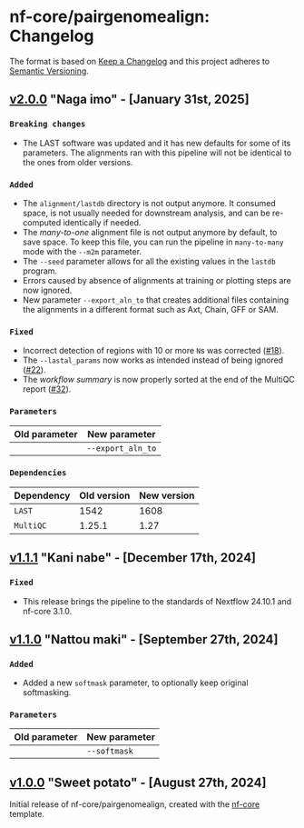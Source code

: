 # nf-core/pairgenomealign: Changelog

The format is based on [Keep a Changelog](https://keepachangelog.com/en/1.0.0/)
and this project adheres to [Semantic Versioning](https://semver.org/spec/v2.0.0.html).

## [v2.0.0](https://github.com/nf-core/pairgenomealign/releases/tag/2.0.0) "Naga imo" - [January 31st, 2025]

### `Breaking changes`

- The LAST software was updated and it has new defaults for some of its
  parameters. The alignments ran with this pipeline will not be identical to
  the ones from older versions.

### `Added`

- The `alignment/lastdb` directory is not output anymore. It consumed space,
  is not usually needed for downstream analysis, and can be re-computed
  identically if needed.
- The _many-to-one_ alignment file is not output anymore by default, to save
  space. To keep this file, you can run the pipeline in `many-to-many` mode
  with the `--m2m` parameter.
- The `--seed` parameter allows for all the existing values in the `lastdb`
  program.
- Errors caused by absence of alignments at training or plotting steps
  are now ignored.
- New parameter `--export_aln_to` that creates additional files containing
  the alignments in a different format such as Axt, Chain, GFF or SAM.

### `Fixed`

- Incorrect detection of regions with 10 or more `N`s was corrected ([#18](https://github.com/nf-core/pairgenomealign/issues/18)).
- The `--lastal_params` now works as intended instead of being ignored ([#22](https://github.com/nf-core/pairgenomealign/issues/22)).
- The _workflow summary_ is now properly sorted at the end of the MultiQC report ([#32](https://github.com/nf-core/pairgenomealign/issues/32)).

### `Parameters`

| Old parameter | New parameter     |
| ------------- | ----------------- |
|               | `--export_aln_to` |

### `Dependencies`

| Dependency | Old version | New version |
| ---------- | ----------- | ----------- |
| `LAST`     | 1542        | 1608        |
| `MultiQC`  | 1.25.1      | 1.27        |

## [v1.1.1](https://github.com/nf-core/pairgenomealign/releases/tag/1.1.1) "Kani nabe" - [December 17th, 2024]

### `Fixed`

- This release brings the pipeline to the standards of Nextflow 24.10.1 and
  nf-core 3.1.0.

## [v1.1.0](https://github.com/nf-core/pairgenomealign/releases/tag/1.1.0) "Nattou maki" - [September 27th, 2024]

### `Added`

- Added a new `softmask` parameter, to optionally keep original softmasking.

### `Parameters`

| Old parameter | New parameter |
| ------------- | ------------- |
|               | `--softmask`  |

## [v1.0.0](https://github.com/nf-core/pairgenomealign/releases/tag/1.0.0) "Sweet potato" - [August 27th, 2024]

Initial release of nf-core/pairgenomealign, created with the [nf-core](https://nf-co.re/) template.
